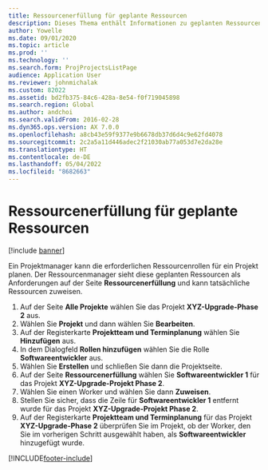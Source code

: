```yaml
---
title: Ressourcenerfüllung für geplante Ressourcen
description: Dieses Thema enthält Informationen zu geplanten Ressourcen für ein Projekt.
author: Yowelle
ms.date: 09/01/2020
ms.topic: article
ms.prod: ''
ms.technology: ''
ms.search.form: ProjProjectsListPage
audience: Application User
ms.reviewer: johnmichalak
ms.custom: 82022
ms.assetid: bd2fb375-84c6-428a-8e54-f0f719045898
ms.search.region: Global
ms.author: andchoi
ms.search.validFrom: 2016-02-28
ms.dyn365.ops.version: AX 7.0.0
ms.openlocfilehash: a8cb43e59f9377e9b6678db37d6d4c9e62fd4078
ms.sourcegitcommit: 2c2a5a11d446adec2f21030ab77a053d7e2da28e
ms.translationtype: HT
ms.contentlocale: de-DE
ms.lasthandoff: 05/04/2022
ms.locfileid: "8682663"
---
```

# <a name="resource-fulfillment-for-planned-resources"></a>Ressourcenerfüllung für geplante Ressourcen

[!include [banner](../includes/banner.md)]

Ein Projektmanager kann die erforderlichen Ressourcenrollen für ein Projekt planen. Der Ressourcenmanager sieht diese geplanten Ressourcen als Anforderungen auf der Seite **Ressourcenerfüllung** und kann tatsächliche Ressourcen zuweisen.

1. Auf der Seite **Alle Projekte** wählen Sie das Projekt **XYZ-Upgrade-Phase 2** aus.
2. Wählen Sie **Projekt** und dann wählen Sie **Bearbeiten**.
3. Auf der Registerkarte **Projektteam und Terminplanung** wählen Sie **Hinzufügen** aus.
4. In dem Dialogfeld **Rollen hinzufügen** wählen Sie die Rolle **Softwareentwickler** aus.
5. Wählen Sie **Erstellen** und schließen Sie dann die Projektseite.
6. Auf der Seite **Ressourcenerfüllung** wählen Sie **Softwareentwickler 1** für das Projekt **XYZ-Upgrade-Projekt Phase 2**.
7. Wählen Sie einen Worker und wählen Sie dann **Zuweisen**.
8. Stellen Sie sicher, dass die Zeile für **Softwareentwickler 1** entfernt wurde für das Projekt **XYZ-Upgrade-Projekt Phase 2**.
9. Auf der Registerkarte **Projektteam und Terminplanung** für das Projekt **XYZ-Upgrade-Phase 2** überprüfen Sie im Projekt, ob der Worker, den Sie im vorherigen Schritt ausgewählt haben, als **Softwareentwickler** hinzugefügt wurde.


[!INCLUDE[footer-include](../includes/footer-banner.md)]